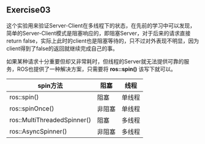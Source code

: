 ## Exercise03

这个实验用来验证Server-Client在多线程下的状态，在先前的学习中可以发现，简单的Server-Client模式是阻塞响应的，即阻塞Server，对于后来的请求直接return false，实际上此时的client也是阻塞等待的，只不过对外表现不明显，因为client得到了false的返回就继续完成自己的事。



如果某种请求十分重要但却又非常耗时，但线程的Server就无法提供可靠的服务，ROS也提供了一种解决方案，只需要将 **ros::spin()** 该写下就可以。



| spin方法                    | 阻塞   | 线程   |
| --------------------------- | ------ | ------ |
| ros::spin()                 | 阻塞   | 单线程 |
| ros::spinOnce()             | 非阻塞 | 单线程 |
| ros::MultiThreadedSpinner() | 阻塞   | 多线程 |
| ros::AsyncSpinner()         | 非阻塞 | 多线程 |



